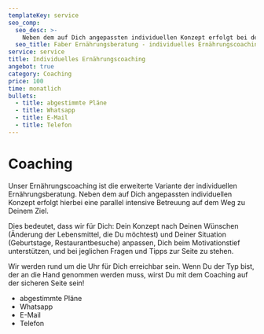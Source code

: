 ```yaml
---
templateKey: service
seo_comp:
  seo_desc: >-
    Neben dem auf Dich angepassten individuellen Konzept erfolgt bei dem individuellen Coaching eine parallel intensive Betreuung auf dem Weg zu Deinem Ziel.
  seo_title: Faber Ernährungsberatung - individuelles Ernährungscoaching
service: service
title: Individuelles Ernährungscoaching
angebot: true
category: Coaching
price: 100
time: monatlich
bullets:
  - title: abgestimmte Pläne
  - title: Whatsapp
  - title: E-Mail
  - title: Telefon
---
```

# Coaching

Unser Ernährungscoaching ist die erweiterte Variante der individuellen Ernährungsberatung. Neben dem auf Dich angepassten individuellen Konzept erfolgt hierbei eine parallel intensive Betreuung auf dem Weg zu Deinem Ziel.

 Dies bedeutet, dass wir für Dich: Dein Konzept nach Deinen Wünschen (Änderung der Lebensmittel, die Du möchtest) und Deiner Situation (Geburtstage, Restaurantbesuche) anpassen, Dich beim Motivationstief unterstützen, und bei jeglichen Fragen und Tipps zur Seite zu stehen.

Wir werden rund um die Uhr für Dich erreichbar sein. Wenn Du der Typ bist, der an die Hand genommen werden muss, wirst Du mit dem Coaching auf der sicheren Seite sein!

* abgestimmte Pläne
* Whatsapp
* E-Mail
* Telefon
